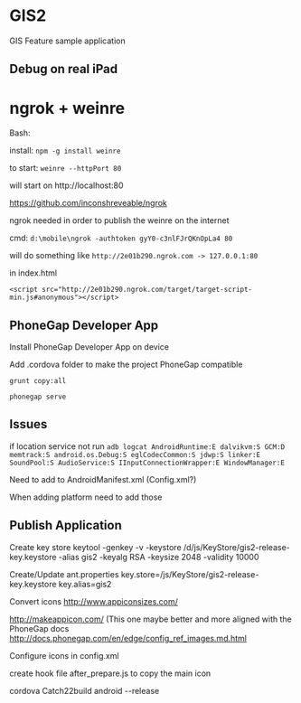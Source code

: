 GIS2
===
GIS Feature sample application

Debug on real iPad
------------------

ngrok +  weinre
=====
Bash:

install: `npm -g install weinre`

to start: `weinre --httpPort 80`

will start on http://localhost:80

https://github.com/inconshreveable/ngrok

ngrok needed in order to publish the weinre on the internet

cmd: `d:\mobile\ngrok -authtoken gyY0-c3nlFJrQKnOpLa4 80`

will do something like `http://2e01b290.ngrok.com -> 127.0.0.1:80`

in index.html

`<script src="http://2e01b290.ngrok.com/target/target-script-min.js#anonymous"></script>`


PhoneGap Developer App
-------------
Install PhoneGap Developer App on device

Add .cordova folder to make the project PhoneGap compatible

`grunt copy:all`

`phonegap serve`

Issues
-----------
if location service not run
`adb logcat AndroidRuntime:E dalvikvm:S GCM:D memtrack:S android.os.Debug:S eglCodecCommon:S jdwp:S linker:E SoundPool:S AudioService:S IInputConnectionWrapper:E WindowManager:E`

Need to add to AndroidManifest.xml (Config.xml?)

When adding platform need to add those

<uses-permission android:name="android.permission.ACCESS_FINE_LOCATION" />
<uses-permission android:name="android.permission.ACCESS_COARSE_LOCATION" />

Publish Application
---------------------
Create key store
keytool -genkey -v -keystore /d/js/KeyStore/gis2-release-key.keystore -alias gis2 -keyalg RSA -keysize 2048 -validity 10000

Create/Update ant.properties
key.store=/js/KeyStore/gis2-release-key.keystore
key.alias=gis2

Convert icons
http://www.appiconsizes.com/

http://makeappicon.com/ (This one maybe better and more aligned with the PhoneGap docs http://docs.phonegap.com/en/edge/config_ref_images.md.html

Configure icons in config.xml

create hook file after_prepare.js to copy the main icon

cordova Catch22build android --release